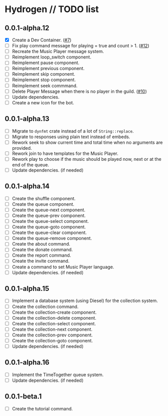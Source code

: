 # Hydrogen // TODO list

## 0.0.1-alpha.12

- [x] Create a Dev Container. ([#7](https://github.com/nashiradeer/hydrogen-bot/issues/7))
- [ ] Fix play command message for playing = true and count > 1. ([#12](https://github.com/nashiradeer/hydrogen-bot/issues/12))
- [ ] Recreate the Music Player message system.
- [ ] Reimplement loop_switch component.
- [ ] Reimplement pause component.
- [ ] Reimplement previous component.
- [ ] Reimplement skip component.
- [ ] Reimplement stop component.
- [ ] Reimplement seek commmand.
- [ ] Delete Player Message when there is no player in the guild. ([#10](https://github.com/nashiradeer/hydrogen-bot/issues/10))
- [ ] Update dependencies.
- [ ] Create a new icon for the bot.

## 0.0.1-alpha.13

- [ ] Migrate to `dynfmt` crate instead of a lot of `String::replace`.
- [ ] Migrate to responses using plain text instead of embeds.
- [ ] Rework seek to show current time and total time when no arguments are provided.
- [ ] Rework join to have templates for the Music Player.
- [ ] Rework play to choose if the music should be played now, next or at the end of the queue.
- [ ] Update dependencies. (if needed)

## 0.0.1-alpha.14

- [ ] Create the shuffle component.
- [ ] Create the queue component.
- [ ] Create the queue-next component.
- [ ] Create the queue-prev component.
- [ ] Create the queue-select component.
- [ ] Create the queue-goto component.
- [ ] Create the queue-clear component.
- [ ] Create the queue-remove component.
- [ ] Create the about command.
- [ ] Create the donate command.
- [ ] Create the report command.
- [ ] Create the invite command.
- [ ] Create a command to set Music Player language.
- [ ] Update dependencies. (if needed)

## 0.0.1-alpha.15

- [ ] Implement a database system (using Diesel) for the collection system.
- [ ] Create the collection command.
- [ ] Create the collection-create component.
- [ ] Create the collection-delete component.
- [ ] Create the collection-select component.
- [ ] Create the collection-next component.
- [ ] Create the collection-prev component.
- [ ] Create the collection-goto component.
- [ ] Update dependencies. (if needed)

## 0.0.1-alpha.16

- [ ] Implement the TimeTogether queue system.
- [ ] Update dependencies. (if needed)

## 0.0.1-beta.1

- [ ] Create the tutorial command.